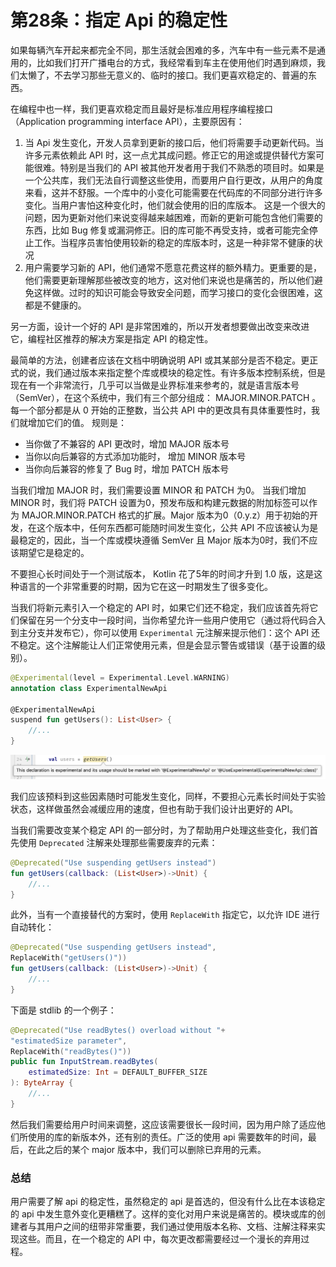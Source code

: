 # 第28条：指定 Api 的稳定性

如果每辆汽车开起来都完全不同，那生活就会困难的多，汽车中有一些元素不是通用的，比如我们打开广播电台的方式，我经常看到车主在使用他们时遇到麻烦，我们太懒了，不去学习那些无意义的、临时的接口。我们更喜欢稳定的、普遍的东西。

在编程中也一样，我们更喜欢稳定而且最好是标准应用程序编程接口（Application programming interface API），主要原因有：

1. 当 Api 发生变化，开发人员拿到更新的接口后，他们将需要手动更新代码。当许多元素依赖此 API 时，这一点尤其成问题。修正它的用途或提供替代方案可能很难。特别是当我们的 API 被其他开发者用于我们不熟悉的项目时。如果是一个公共库，我们无法自行调整这些使用，而要用户自行更改，从用户的角度来看，这并不舒服。一个库中的小变化可能需要在代码库的不同部分进行许多变化。当用户害怕这种变化时，他们就会使用的旧的库版本。 这是一个很大的问题，因为更新对他们来说变得越来越困难，而新的更新可能包含他们需要的东西，比如 Bug 修复或漏洞修正。旧的库可能不再受支持，或者可能完全停止工作。当程序员害怕使用较新的稳定的库版本时，这是一种非常不健康的状况
2. 用户需要学习新的 API，他们通常不愿意花费这样的额外精力。更重要的是，他们需要更新理解那些被改变的地方，这对他们来说也是痛苦的，所以他们避免这样做。过时的知识可能会导致安全问题，而学习接口的变化会很困难，这都是不健康的。

另一方面，设计一个好的 API 是非常困难的，所以开发者想要做出改变来改进它，编程社区推荐的解决方案是指定 API 的稳定性。

最简单的方法，创建者应该在文档中明确说明 API 或其某部分是否不稳定。更正式的说，我们通过版本来指定整个库或模块的稳定性。有许多版本控制系统，但是现在有一个非常流行，几乎可以当做是业界标准来参考的，就是语言版本号（SemVer），在这个系统中，我们有三个部分组成： MAJOR.MINOR.PATCH 。每一个部分都是从 0 开始的正整数，当公共 API 中的更改具有具体重要性时，我们就增加它们的值。 规则是：

* 当你做了不兼容的 API 更改时，增加 MAJOR 版本号
* 当你以向后兼容的方式添加功能时， 增加 MINOR 版本号
* 当你向后兼容的修复了 Bug 时，增加 PATCH 版本号

当我们增加 MAJOR 时，我们需要设置 MINOR 和 PATCH 为0。 当我们增加 MINOR 时，我们将 PATCH 设置为0，预发布版和构建元数据的附加标签可以作为 MAJOR.MINOR.PATCH 格式的扩展。Major 版本为0（0.y.z）用于初始的开发，在这个版本中，任何东西都可能随时间发生变化，公共 API 不应该被认为是最稳定的，因此，当一个库或模块遵循 SemVer 且 Major 版本为0时，我们不应该期望它是稳定的。

不要担心长时间处于一个测试版本， Kotlin 花了5年的时间才升到 1.0 版，这是这种语言的一个非常重要的时期，因为它在这一时期发生了很多变化。

当我们将新元素引入一个稳定的 API 时，如果它们还不稳定，我们应该首先将它们保留在另一个分支中一段时间，当你希望允许一些用户使用它（通过将代码合入到主分支并发布它），你可以使用 `Experimental` 元注解来提示他们：这个 API 还不稳定。这个注解能让人们正常使用元素，但是会显示警告或错误（基于设置的级别）。

```kotlin
@Experimental(level = Experimental.Level.WARNING)
annotation class ExperimentalNewApi

@ExperimentalNewApi
suspend fun getUsers(): List<User> {
    //...
}
```

![](<../../.gitbook/assets/image (11).png>)

我们应该预料到这些因素随时可能发生变化，同样，不要担心元素长时间处于实验状态，这样做虽然会减缓应用的速度，但也有助于我们设计出更好的 API。

当我们需要改变某个稳定 API 的一部分时，为了帮助用户处理这些变化，我们首先使用 `Deprecated` 注解来处理那些需要废弃的元素：

```kotlin
@Deprecated("Use suspending getUsers instead")
fun getUsers(callback: (List<User>)->Unit) {
    //...
}
```

此外，当有一个直接替代的方案时，使用 `ReplaceWith` 指定它，以允许 IDE 进行自动转化：

```kotlin
@Deprecated("Use suspending getUsers instead",
ReplaceWith("getUsers()"))
fun getUsers(callback: (List<User>)->Unit) {
    //...
}
```

下面是 stdlib 的一个例子：

```kotlin
@Deprecated("Use readBytes() overload without "+
"estimatedSize parameter",
ReplaceWith("readBytes()"))
public fun InputStream.readBytes(
    estimatedSize: Int = DEFAULT_BUFFER_SIZE
): ByteArray {
    //...
}
```

然后我们需要给用户时间来调整，这应该需要很长一段时间，因为用户除了适应他们所使用的库的新版本外，还有别的责任。广泛的使用 api 需要数年的时间，最后，在此之后的某个 major 版本中，我们可以删除已弃用的元素。

### 总结

用户需要了解 api 的稳定性，虽然稳定的 api 是首选的，但没有什么比在本该稳定的 api 中发生意外变化更糟糕了。这样的变化对用户来说是痛苦的。模块或库的创建者与其用户之间的纽带非常重要，我们通过使用版本名称、文档、注解注释来实现这些。而且，在一个稳定的 API 中，每次更改都需要经过一个漫长的弃用过程。
